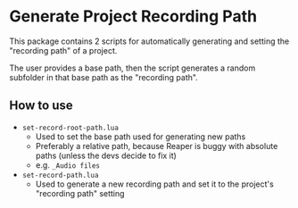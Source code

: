 # Generate Project Recording Path

This package contains 2 scripts for automatically generating and setting the "recording path" of a project.

The user provides a base path, then the script generates a random subfolder in that base path as the "recording path".

## How to use

- `set-record-root-path.lua`
    - Used to set the base path used for generating new paths
    - Preferably a relative path, because Reaper is buggy with absolute paths (unless the devs decide to fix it)
    - e.g. `_Audio files`
- `set-record-path.lua`
    - Used to generate a new recording path and set it to the project's "recording path" setting
